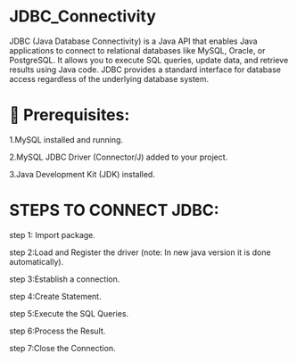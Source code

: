 # JDBC_Connectivity
JDBC (Java Database Connectivity) is a Java API that enables Java applications to connect to relational databases like MySQL, Oracle, or PostgreSQL. It allows you to execute SQL queries, update data, and retrieve results using Java code. JDBC provides a standard interface for database access regardless of the underlying database system.

# 🔧 Prerequisites:

1.MySQL installed and running.

2.MySQL JDBC Driver (Connector/J) added to your project.

3.Java Development Kit (JDK) installed.

# STEPS TO CONNECT JDBC:

step 1: Import package.

step 2:Load and Register the driver  (note: In new java version it is done automatically).

step 3:Establish a connection.

step 4:Create Statement.

step 5:Execute the SQL Queries.

step 6:Process the Result.

step 7:Close the Connection.
